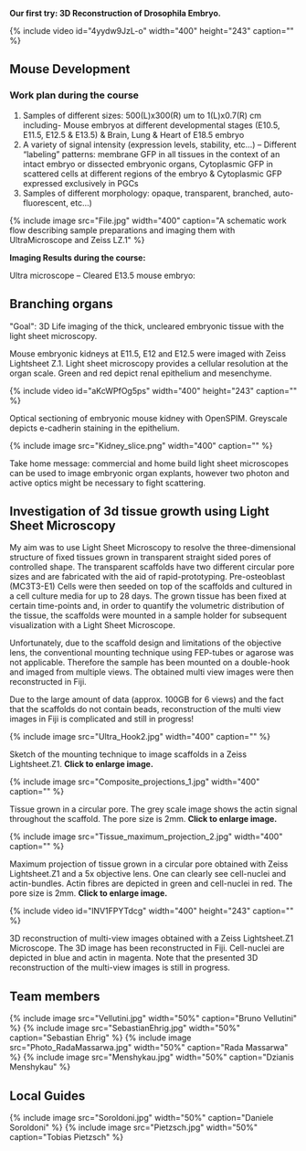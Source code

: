 ---
---
**Our first try: 3D Reconstruction of Drosophila Embryo.**

{% include video id="4yydw9JzL-o" width="400" height="243" caption="" %}

## Mouse Development

### Work plan during the course

1) Samples of different sizes: 500(L)x300(R) um to 1(L)x0.7(R) cm including- Mouse embryos at different developmental stages (E10.5, E11.5, E12.5 & E13.5) & Brain, Lung & Heart of E18.5 embryo
2) A variety of signal intensity (expression levels, stability, etc…) – Different “labeling” patterns: membrane GFP in all tissues in the context of an intact embryo or dissected embryonic organs, Cytoplasmic GFP in scattered cells at different regions of the embryo & Cytoplasmic GFP expressed exclusively in PGCs
3) Samples of different morphology: opaque, transparent, branched, auto-fluorescent, etc…)

{% include image src="File.jpg" width="400" caption="A schematic work flow describing sample preparations and imaging them with UltraMicroscope and Zeiss LZ.1" %}

**Imaging Results during the course:**

Ultra microscope – Cleared E13.5 mouse embryo:

## Branching organs

"Goal": 3D Life imaging of the thick, uncleared embryonic tissue with the light sheet microscopy.

Mouse embryonic kidneys at E11.5, E12 and E12.5 were imaged with Zeiss Lightsheet Z.1. Light sheet microscopy provides a cellular resolution at the organ scale. Green and red depict renal epithelium and mesenchyme.

{% include video id="aKcWPfOg5ps" width="400" height="243" caption="" %}

Optical sectioning of embryonic mouse kidney with OpenSPIM. Greyscale depicts e-cadherin staining in the epithelium.

{% include image src="Kidney_slice.png" width="400" caption="" %}

Take home message: commercial and home build light sheet microscopes can be used to image embryonic organ explants, however two photon and active optics might be necessary to fight scattering.

## Investigation of 3d tissue growth using Light Sheet Microscopy

My aim was to use Light Sheet Microscopy to resolve the three-dimensional structure of fixed tissues grown in transparent straight sided pores of controlled shape. The transparent scaffolds have two different circular pore sizes and are fabricated with the aid of rapid-prototyping. Pre-osteoblast (MC3T3-E1) Cells were then seeded on top of the scaffolds and cultured in a cell culture media for up to 28 days. The grown tissue has been fixed at certain time-points and, in order to quantify the volumetric distribution of the tissue, the scaffolds were mounted in a sample holder for subsequent visualization with a Light Sheet Microscope.

Unfortunately, due to the scaffold design and limitations of the objective lens, the conventional mounting technique using FEP-tubes or agarose was not applicable. Therefore the sample has been mounted on a double-hook and imaged from multiple views. The obtained multi view images were then reconstructed in Fiji.

Due to the large amount of data (approx. 100GB for 6 views) and the fact that the scaffolds do not contain beads, reconstruction of the multi view images in Fiji is complicated and still in progress!

{% include image src="Ultra_Hook2.jpg" width="400" caption="" %}

Sketch of the mounting technique to image scaffolds in a Zeiss Lightsheet.Z1. **Click to enlarge image.**

{% include image src="Composite_projections_1.jpg" width="400" caption="" %}

Tissue grown in a circular pore. The grey scale image shows the actin signal throughout the scaffold. The pore size is 2mm. **Click to enlarge image.**

{% include image src="Tissue_maximum_projection_2.jpg" width="400" caption="" %}

Maximum projection of tissue grown in a circular pore obtained with Zeiss Lightsheet.Z1 and a 5x objective lens. One can clearly see cell-nuclei and actin-bundles. Actin fibres are depicted in green and cell-nuclei in red. The pore size is 2mm. **Click to enlarge image.**

{% include video id="lNV1FPYTdcg" width="400" height="243" caption="" %}

3D reconstruction of multi-view images obtained with a Zeiss Lightsheet.Z1 Microscope. The 3D image has been reconstructed in Fiji. Cell-nuclei are depicted in blue and actin in magenta. Note that the presented 3D reconstruction of the multi-view images is still in progress.

## Team members

{% include image src="Vellutini.jpg" width="50%" caption="Bruno Vellutini" %}
{% include image src="SebastianEhrig.jpg" width="50%" caption="Sebastian Ehrig" %}
{% include image src="Photo_RadaMassarwa.jpg" width="50%" caption="Rada Massarwa" %}
{% include image src="Menshykau.jpg" width="50%" caption="Dzianis Menshykau" %}

## Local Guides

{% include image src="Soroldoni.jpg" width="50%" caption="Daniele Soroldoni" %}
{% include image src="Pietzsch.jpg" width="50%" caption="Tobias Pietzsch" %}
